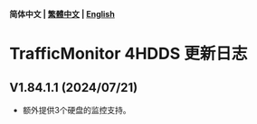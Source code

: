 **简体中文 | [繁體中文](./update_log_zh-tw.md) | [English](./update_log_en-us.md)**

# TrafficMonitor 4HDDS 更新日志
## V1.84.1.1 (2024/07/21)

* 额外提供3个硬盘的监控支持。

